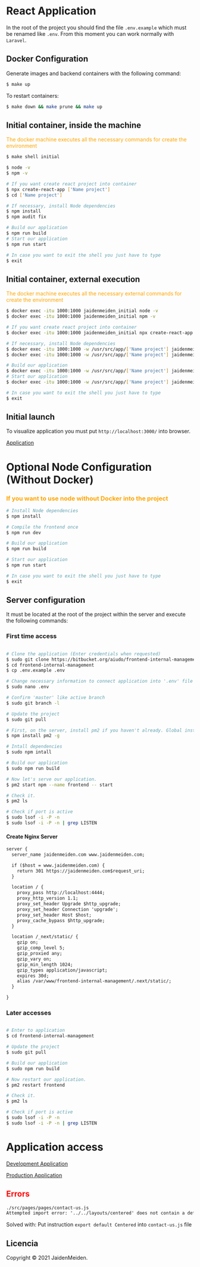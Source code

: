 # React Application

In the root of the project you should find the file `.env.example` which must be renamed like `.env`. From this moment you can work normally with `Laravel`.

## Docker Configuration

Generate images and backend containers with the following command:

```bash
$ make up
```

To restart containers:

```bash
$ make down && make prune && make up
```

## Initial container, inside the machine

<span style="color: orange"> The docker machine executes all the necessary commands for create the environment</span>

```bash
$ make shell initial

$ node -v
$ npm -v

# If you want create react project into container
$ npx create-react-app ['Name project']
$ cd ['Name project']

# If necessary, install Node dependencies
$ npm install
$ npm audit fix

# Build our application
$ npm run build
# Start our application
$ npm run start

# In case you want to exit the shell you just have to type
$ exit
```

## Initial container, external execution

<span style="color: orange"> The docker machine executes all the necessary external commands for create the environment</span>

```bash
$ docker exec -itu 1000:1000 jaidenmeiden_initial node -v
$ docker exec -itu 1000:1000 jaidenmeiden_initial npm -v

# If you want create react project into container
$ docker exec -itu 1000:1000 jaidenmeiden_initial npx create-react-app ['Name project']

# If necessary, install Node dependencies
$ docker exec -itu 1000:1000 -w /usr/src/app/['Name project'] jaidenmeiden_initial npm install
$ docker exec -itu 1000:1000 -w /usr/src/app/['Name project'] jaidenmeiden_initial npm audit fix

# Build our application
$ docker exec -itu 1000:1000 -w /usr/src/app/['Name project'] jaidenmeiden_initial npm run build
# Start our application
$ docker exec -itu 1000:1000 -w /usr/src/app/['Name project'] jaidenmeiden_initial npm run start

# In case you want to exit the shell you just have to type
$ exit
```

## Initial launch

To visualize application you must put `http://localhost:3000/` into browser.

[Application](http://localhost:3000/)

# Optional Node Configuration (Without Docker)

### <span style="color: orange"> If you want to use node without Docker into the project</span>

```bash
# Install Node dependencies
$ npm install

# Compile the frontend once
$ npm run dev

# Build our application
$ npm run build

# Start our application
$ npm run start

# In case you want to exit the shell you just have to type
$ exit
```

## Server configuration

It must be located at the root of the project within the server and execute the following commands:

### First time access

```bash

# Clone the application (Enter credentials when requested)
$ sudo git clone https://bitbucket.org/aiudo/frontend-internal-management.git
$ cd frontend-internal-management
$ cp .env.example .env

# Change necessary information to connect application into '.env' file
$ sudo nano .env

# Confirm 'master' like active branch
$ sudo git branch -l

# Update the project
$ sudo git pull

# First, on the server, install pm2 if you haven't already. Global installation.
$ npm install pm2 -g

# Intall dependencies
$ sudo npm intall

# Build our application
$ sudo npm run build

# Now let's serve our application.
$ pm2 start npm --name frontend -- start

# Check it.
$ pm2 ls

# Check if port is active
$ sudo lsof -i -P -n
$ sudo lsof -i -P -n | grep LISTEN

```

#### Create Nginx Server

```diff
server {
  server_name jaidenmeiden.com www.jaidenmeiden.com;

  if ($host = www.jaidenmeiden.com) {
    return 301 https://jaidenmeiden.com$request_uri;
  }

  location / {
    proxy_pass http://localhost:4444;
    proxy_http_version 1.1;
    proxy_set_header Upgrade $http_upgrade;
    proxy_set_header Connection 'upgrade';
    proxy_set_header Host $host;
    proxy_cache_bypass $http_upgrade;
  }

  location /_next/static/ {
    gzip on;
    gzip_comp_level 5;
    gzip_proxied any;
    gzip_vary on;
    gzip_min_length 1024;
    gzip_types application/javascript;
    expires 30d;
    alias /var/www/frontend-internal-management/.next/static/;
  }

}
```

### Later accesses

```bash

# Enter to application
$ cd frontend-internal-management

# Update the project
$ sudo git pull

# Build our application
$ sudo npm run build

# Now restart our application.
$ pm2 restart frontend

# Check it.
$ pm2 ls

# Check if port is active
$ sudo lsof -i -P -n
$ sudo lsof -i -P -n | grep LISTEN

```

# Application access

[Development Application](http://localhost:3000)

[Production Application](https://jaidenmeiden.com/)

## <font color="red"> Errors</font>

```diff
./src/pages/pages/contact-us.js
Attempted import error: '../../layouts/centered' does not contain a default export (imported as 'Centered').
```

Solved with:
Put instruction `export default Centered` into `contact-us.js` file

## Licencia

Copyright © 2021 JaidenMeiden.
